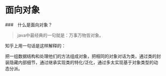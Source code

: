 # 面向对象

###　什么是面向对象？
> java中最经典的一句就是：万事万物皆对象。

知乎上用一句话是这样解释的：

把一组数据结构和处理他们的方法组成对象，把相同的对象对话为类，通过类的封装隐藏内部细节，通过继承实现类的特化/泛化，通过多太实现基于对象类型的动态分派。